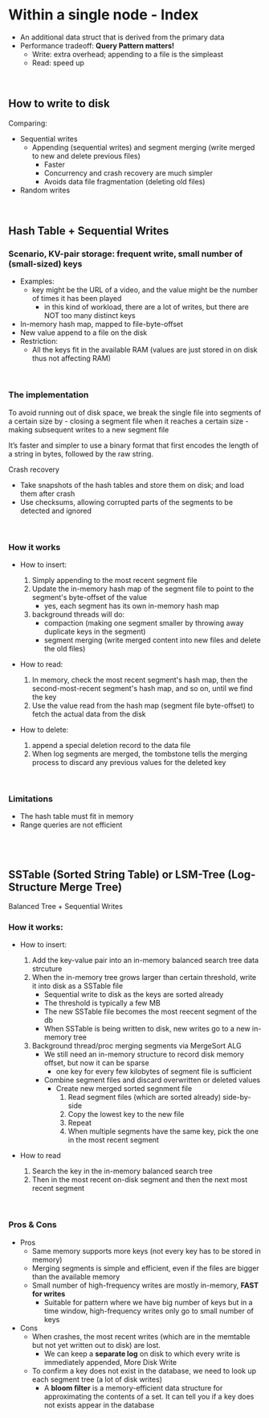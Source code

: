 # Within a single node - Index

- An additional data struct that is derived from the primary data
- Performance tradeoff: **Query Pattern matters!**
    - Write: extra overhead; appending to a file is the simpleast
    - Read: speed up

<br/>

## How to write to disk
Comparing:
- Sequential writes
    - Appending (sequential writes) and segment merging (write merged to new and delete previous files)
        - Faster
        - Concurrency and crash recovery are much simpler
        - Avoids data file fragmentation (deleting old files)
- Random writes

<br/>

## Hash Table + Sequential Writes
### Scenario, KV-pair storage: frequent write, small number of (small-sized) keys
- Examples:
    - key might be the URL of a video, and the value might be the number of times it has been played
        - in this kind of workload, there are a lot of writes, but there are NOT too many distinct keys
- In-memory hash map, mapped to file-byte-offset
- New value append to a file on the disk
- Restriction:
    - All the keys fit in the available RAM (values are just stored in on disk thus not affecting RAM)

<br/>

### The implementation
To avoid running out of disk space,
we break the single file into segments of a certain size by
    - closing a segment file when it reaches a certain size
    - making subsequent writes to a new segment file

It’s faster and simpler to use a binary format
that first encodes the length of a string in bytes, followed by the raw string.

Crash recovery
- Take snapshots of the hash tables and store them on disk; and load them after crash
- Use checksums, allowing corrupted parts of the segments to be detected and ignored

<br/>

### How it works

- How to insert: 
    1. Simply appending to the most recent segment file
    2. Update the in-memory hash map of the segment file to point to the segment's byte-offset of the value
        - yes, each segment has its own in-memory hash map
    3. background threads will do:
        - compaction (making one segment smaller by throwing away duplicate keys in the segment) 
        - segment merging (write merged content into new files and delete the old files)

- How to read:
    1. In memory, check the most recent segment's hash map, then the second-most-recent segment's hash map, and so on, until we find the key
    2. Use the value read from the hash map (segment file byte-offset) to fetch the actual data from the disk

- How to delete:
    1. append a special deletion record to the data file
    2. When log segments are merged, the tombstone tells the merging process to discard any previous values for the deleted key

<br/>

### Limitations
- The hash table must fit in memory
- Range queries are not efficient


<br/><br/>


## SSTable (Sorted String Table) or LSM-Tree (Log-Structure Merge Tree)
Balanced Tree + Sequential Writes

### How it works:
- How to insert:
    1. Add the key-value pair into an in-memory balanced search tree data strcuture
    2. When the in-memory tree grows larger than certain threshold, write it into disk as a SSTable file
        - Sequential write to disk as the keys are sorted already
        - The threshold is typically a few MB
        - The new SSTable file becomes the most reecent segment of the db
        - When SSTable is being written to disk, new writes go to a new in-memory tree
    3. Background thread/proc merging segments via MergeSort ALG
        - We still need an in-memory structure to record disk memory offset, but now it can be sparse
            - one key for every few kilobytes of segment file is sufficient
        - Combine segment files and discard overwritten or deleted values
            - Create new merged sorted segnment file
                1. Read segment files (which are sorted already) side-by-side
                2. Copy the lowest key to the new file
                3. Repeat
                4. When multiple segments have the same key, pick the one in the most recent segment

- How to read
    1. Search the key in the in-memory balanced search tree
    2. Then in the most recent on-disk segment and then the next most recent segment

<br/>

### Pros & Cons
- Pros
    - Same memory supports more keys (not every key has to be stored in memory)
    - Merging segments is simple and efficient, even if the files are bigger than the available memory
    - Small number of high-frequency writes are mostly in-memory, **FAST for writes**
        - Suitable for pattern where we have big number of keys but in a time window, high-frequency writes only go to small number of keys
- Cons
    -  When crashes, the most recent writes (which are in the memtable but not yet written out to disk) are lost.
        - We can keep a **separate log** on disk to which every write is immediately appended, More Disk Write
    - To confirm a key does not exist in the database, we need to look up each segment tree (a lot of disk writes)
        - A **bloom filter** is a memory-efficient data structure for approximating the contents of a set. It can tell you if a key does not exists
appear in the database


<br/><br/>



